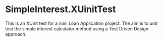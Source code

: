 # SimpleInterest.XUinitTest
This is an XUnit test for a mini Loan Application project. The aim is to unit test the simple interest calculator method using a  Test Driven Design approach.
